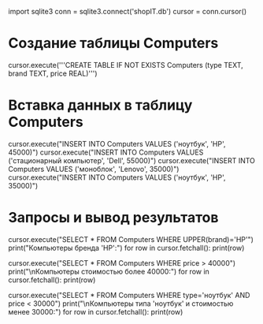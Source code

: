 import sqlite3
conn = sqlite3.connect('shopIT.db')
cursor = conn.cursor()
# Создание таблицы Computers
cursor.execute('''CREATE TABLE IF NOT EXISTS Computers
                  (type TEXT, brand TEXT, price REAL)''')

# Вставка данных в таблицу Computers
cursor.execute("INSERT INTO Computers VALUES ('ноутбук', 'HP', 45000)")
cursor.execute("INSERT INTO Computers VALUES ('стационарный компьютер', 'Dell', 55000)")
cursor.execute("INSERT INTO Computers VALUES ('моноблок', 'Lenovo', 35000)")
cursor.execute("INSERT INTO Computers VALUES ('ноутбук', 'HP', 35000)")

# Запросы и вывод результатов
cursor.execute("SELECT * FROM Computers WHERE UPPER(brand)='HP'")
print("Компьютеры бренда 'HP':")
for row in cursor.fetchall():
    print(row)

cursor.execute("SELECT * FROM Computers WHERE price > 40000")
print("\nКомпьютеры стоимостью более 40000:")
for row in cursor.fetchall():
    print(row)

cursor.execute("SELECT * FROM Computers WHERE type='ноутбук' AND price < 30000")
print("\nКомпьютеры типа 'ноутбук' и стоимостью менее 30000:")
for row in cursor.fetchall():
    print(row)
